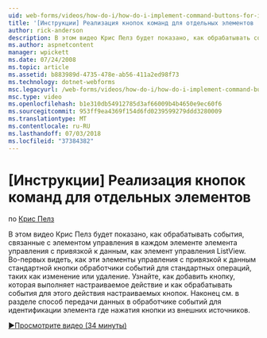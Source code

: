 ```yaml
---
uid: web-forms/videos/how-do-i/how-do-i-implement-command-buttons-for-individual-items
title: '[Инструкции] Реализация кнопок команд для отдельных элементов | Документация Майкрософт'
author: rick-anderson
description: В этом видео Крис Пелз будет показано, как обрабатывать события, связанные с элементом управления в каждом элементе элемента управления с привязкой к данным, как элемент управления ListView. Во-первых...
ms.author: aspnetcontent
manager: wpickett
ms.date: 07/24/2008
ms.topic: article
ms.assetid: b883989d-4735-478e-ab56-411a2ed98f73
ms.technology: dotnet-webforms
msc.legacyurl: /web-forms/videos/how-do-i/how-do-i-implement-command-buttons-for-individual-items
msc.type: video
ms.openlocfilehash: b1e310db54912785d3af66009b4b4650e9ec60f6
ms.sourcegitcommit: 953ff9ea4369f154d6fd0239599279ddd3280009
ms.translationtype: MT
ms.contentlocale: ru-RU
ms.lasthandoff: 07/03/2018
ms.locfileid: "37384382"
---
```

<a name="how-do-i-implement-command-buttons-for-individual-items"></a>[Инструкции] Реализация кнопок команд для отдельных элементов
====================
по [Крис Пелз](https://twitter.com/chrispels)

В этом видео Крис Пелз будет показано, как обрабатывать события, связанные с элементом управления в каждом элементе элемента управления с привязкой к данным, как элемент управления ListView. Во-первых видеть, как эти элементы управления с привязкой к данным стандартной кнопки обработчики событий для стандартных операций, таких как изменение или удаление. Узнайте, как добавить кнопку, которая выполняет настраиваемое действие и как обрабатывать события для этого действия настраиваемых кнопок. Наконец см. в разделе способ передачи данных в обработчике событий для идентификации элемента где нажатия кнопки из внешних источников.

[&#9654;Просмотрите видео (34 минуты)](https://channel9.msdn.com/Blogs/ASP-NET-Site-Videos/how-do-i-implement-command-buttons-for-individual-items)
